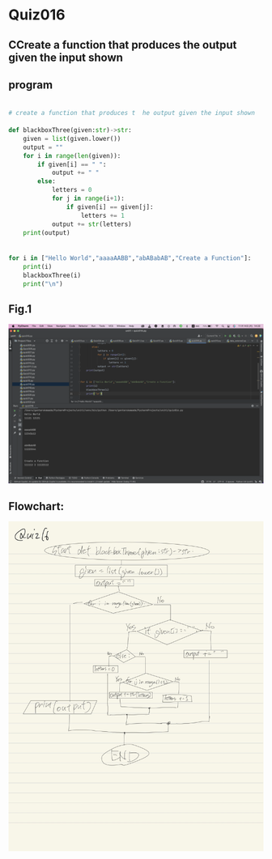# Quiz016

## CCreate a function that produces the output given the input shown

## program

```.py

# create a function that produces t  he output given the input shown

def blackboxThree(given:str)->str:
    given = list(given.lower())
    output = ""
    for i in range(len(given)):
        if given[i] == " ":
            output += " "
        else:
            letters = 0
            for j in range(i+1):
                if given[i] == given[j]:
                    letters += 1
            output += str(letters)
    print(output)


for i in ["Hello World","aaaaAABB","abABabAB","Create a Function"]:
    print(i)
    blackboxThree(i)
    print("\n")

```
## Fig.1
![](quiz016.png)

## Flowchart:
![](quiz016_flow.JPG)
